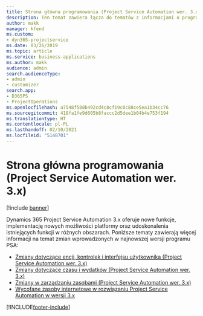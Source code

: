 ```yaml
---
title: Strona główna programowania (Project Service Automation wer. 3.x)
description: Ten temat zawiera łącza do tematów z informacjami o programowaniu rozwiązania Dynamics 365 Project Service Automation (PSA) w wersji 3.x.
author: makk
manager: kfend
ms.custom:
- dyn365-projectservice
ms.date: 03/26/2019
ms.topic: article
ms.service: business-applications
ms.author: makk
audience: admin
search.audienceType:
- admin
- customizer
search.app:
- D365PS
- ProjectOperations
ms.openlocfilehash: a7548f588b492cd4c8cf19c0c88ce5ea1b34cc76
ms.sourcegitcommit: 418fa1fe9d605b8faccc2d5dee1b04b4e753f194
ms.translationtype: HT
ms.contentlocale: pl-PL
ms.lasthandoff: 02/10/2021
ms.locfileid: "5148701"
---
```

# <a name="development-home-page-project-service-automation-3x"></a>Strona główna programowania (Project Service Automation wer. 3.x)

[!include [banner](../../includes/psa-now-project-operations.md)]

Dynamics 365 Project Service Automation 3.x oferuje nowe funkcje, implementację nowych możliwości platformy oraz udoskonalenia istniejących funkcji w różnych obszarach. Poniższe tematy zawierają więcej informacji na temat zmian wprowadzonych w najnowszej wersji programu PSA:

- [Zmiany dotyczące encji, kontrolek i interfejsu użytkownika (Project Service Automation wer. 3.x)](../developer-guides/entity-changes-v3.x.md)
- [Zmiany dotyczące czasu i wydatków (Project Service Automation wer. 3.x)](../developer-guides/time-expense-changes-v3.x.md)
- [Zmiany w zarządzaniu zasobami (Project Service Automation wer. 3.x)](../developer-guides/resource-management-changes-v3.x.md)
- [Wycofane zasoby internetowe w rozwiązaniu Project Service Automation w wersji 3.x](../developer-guides/web-resources-deprecated-v3.x.md)


[!INCLUDE[footer-include](../../includes/footer-banner.md)]